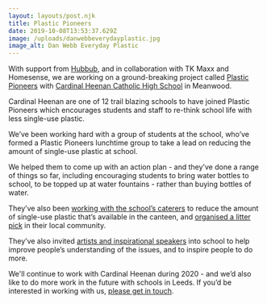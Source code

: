 ```yaml
---
layout: layouts/post.njk
title: Plastic Pioneers
date: 2019-10-08T13:53:37.629Z
image: /uploads/danwebbeverydayplastic.jpg
image_alt: Dan Webb Everyday Plastic
---
```

With support from [Hubbub](https://www.hubbub.org.uk/), and in collaboration with TK Maxx and Homesense, we are working on a ground-breaking project called [Plastic Pioneers](https://www.hubbub.org.uk/plastic-pioneers) with [Cardinal Heenan Catholic High School](https://www.cardinalheenan.com/pages/news/89622) in Meanwood.

Cardinal Heenan are one of 12 trail blazing schools to have joined Plastic Pioneers which encourages students and staff to re-think school life with less single-use plastic. 

We’ve been working hard with a group of students at the school, who’ve formed a Plastic Pioneers lunchtime group to take a lead on reducing the amount of single-use plastic at school.  

We helped them to come up with an action plan - and they’ve done a range of things so far, including encouraging students to bring water bottles to school, to be topped up at water fountains - rather than buying bottles of water.  

They’ve also been [working with the school’s caterers](https://twitter.com/CHCHSLeeds/status/1197500108461498368) to reduce the amount of single-use plastic that’s available in the canteen, and [organised a litter pick](https://twitter.com/CHCHSLeeds/status/1195679315041619968?s=20) in their local community.  

They’ve also invited [artists and inspirational speakers](https://twitter.com/CHCHSLeeds/status/1197499830765010944?s=20) into school to help improve people’s understanding of the issues, and to inspire people to do more.

We'll continue to work with Cardinal Heenan during 2020 - and we’d also like to do more work in the future with schools in Leeds.  If you’d be interested in working with us, [please get in touch](mailto:rob@zerowasteleeds.org.uk).
